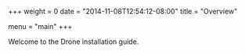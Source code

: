 +++
weight = 0
date = "2014-11-08T12:54:12-08:00"
title = "Overview"

menu = "main"
+++

Welcome to the Drone installation guide.